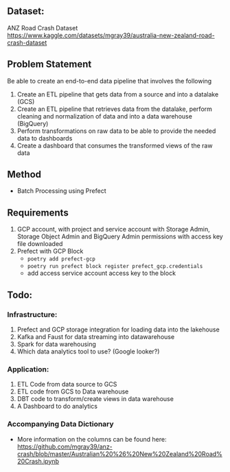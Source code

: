## Dataset:
ANZ Road Crash Dataset
https://www.kaggle.com/datasets/mgray39/australia-new-zealand-road-crash-dataset

## Problem Statement
Be able to create an end-to-end data pipeline that involves the following
1. Create an ETL pipeline that gets data from a source and into a datalake (GCS)
2. Create an ETL pipeline that retrieves data from the datalake, perform cleaning and normalization of data and into a data warehouse (BigQuery)
3. Perform transformations on raw data to be able to provide the needed data to dashboards
4. Create a dashboard that consumes the transformed views of the raw data

## Method
* Batch Processing using Prefect

## Requirements
1. GCP account, with project and service account with Storage Admin, Storage Object Admin and BigQuery Admin permissions with access key file downloaded
2. Prefect with GCP Block
    * `poetry add prefect-gcp`
    * `poetry run prefect block register prefect_gcp.credentials`
    * add access service account access key to the block

## Todo:

### Infrastructure:

1. Prefect and GCP storage integration for loading data into the lakehouse
2. Kafka and Faust for data streaming into datawarehouse
3. Spark for data warehousing
4. Which data analytics tool to use? (Google looker?)

### Application:
1. ETL Code from data source to GCS
2. ETL code from GCS to Data warehouse
3. DBT code to transform/create views in data warehouse
4. A Dashboard to do analytics

### Accompanying Data Dictionary
* More information on the columns can be found here: https://github.com/mgray39/anz-crash/blob/master/Australian%20%26%20New%20Zealand%20Road%20Crash.ipynb

